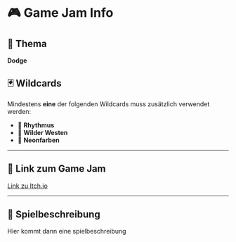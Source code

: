 # 🎮 Game Jam Info

## 🎯 Thema
**Dodge**  

## 🃏 Wildcards
Mindestens **eine** der folgenden Wildcards muss zusätzlich verwendet werden:

- 🎵 **Rhythmus**
- 🤠 **Wilder Westen**
- 🌈 **Neonfarben**

---

## 🔗 Link zum Game Jam
[Link zu Itch.io](https://itch.io/jam/gae-jam-2)

---

## 📝 Spielbeschreibung
Hier kommt dann eine spielbeschreibung
